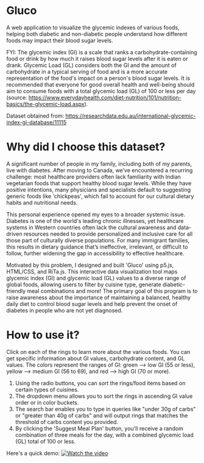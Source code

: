 # Gluco
A web application to visualize the glycemic indexes of various foods, helping both diabetic and non-diabetic people understand how different foods may impact their blood sugar levels.

FYI: The glycemic index (GI) is a scale that ranks a carbohydrate-containing food or drink by how much it raises blood sugar levels after it is eaten or drank. Glycemic Load (GL) considers both the GI and the amount of carbohydrate in a typical serving of food and is a more accurate representation of the food's impact on a person's blood sugar levels. It is recommended that everyone for good overall health and well-being should aim to consume foods with a total glycemic load (GL) of 100 or less per day (source: https://www.everydayhealth.com/diet-nutrition/101/nutrition-basics/the-glycemic-load.aspx).

Dataset obtained from: https://researchdata.edu.au/international-glycemic-index-gi-database/11115

# Why did I choose this dataset?
A significant number of people in my family, including both of my parents, live with diabetes. After moving to Canada, we’ve encountered a recurring challenge: most healthcare providers often lack familiarity with Indian vegetarian foods that support healthy blood sugar levels. While they have positive intentions, many physicians and specialists default to suggesting generic foods like 'chickpeas', which fail to account for our cultural dietary habits and nutritional needs.

This personal experience opened my eyes to a broader systemic issue. Diabetes is one of the world's leading chronic illnesses, yet healthcare systems in Western countries often lack the cultural awareness and data-driven resources needed to provide personalized and inclusive care for all those part of culturally diverse populations. For many immigrant families, this results in dietary guidance that’s ineffective, irrelevant, or difficult to follow, further widening the gap in accessibility to effective healthcare.

Motivated by this problem, I designed and built 'Gluco' using p5.js, HTML/CSS, and RiTa.js. This interactive data visualization tool maps glycemic index (GI) and glycemic load (GL) values to a diverse range of global foods, allowing users to filter by cuisine type, generate diabetic-friendly meal combinations and more! The primary goal of this program is to raise awareness about the importance of maintaining a balanced, healthy daily diet to control blood sugar levels and help prevent the onset of diabetes in people who are not yet diagnosed.

# How to use it?
Click on each of the rings to learn more about the various foods. You can get specific information about GI values, carbohydrate content, and GL values. The colors represent the ranges of GI: green --> low GI (55 or less), yellow --> medium GI (56 to 69), and red --> high GI (70 or more). 

1. Using the radio buttons, you can sort the rings/food items based on certain types of cuisines.
2. The dropdown menu allows you to sort the rings in ascending GI value order or in color buckets.
3. The search bar enables you to type in queries like "under 30g of carbs" or "greater than 40g of carbs" and will output rings that matches the threshold of carbs content you provided.
4. By clicking the 'Suggest Meal Plan' button, you'll receive a random combination of three meals for the day, with a combined glycemic load (GL) total of 100 or less.

Here's a quick demo: 
[![Watch the video](https://img.youtube.com/vi/qwG3npOBe4o.jpg)](https://youtu.be/qwG3npOBe4o)



